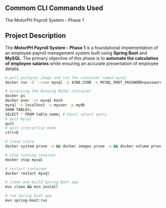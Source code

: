 ## Commom CLI Commands Used

The MotorPH Payroll System - Phase 1

## **Project Description**  

The **MotorPH Payroll System - Phase 1** is a foundational implementation of an employee payroll management system built using **Spring Boot** and **MySQL**. The primary objective of this phase is to **automate the calculation of employee salaries** while ensuring an accurate presentation of employee details.  

```bash
# pull postgres image and run the container named mysql
docker run -d --name mysql -p 4306:3306 -e MYSQL_ROOT_PASSWORD=password -e MYSQL_DATABASE=mydb -e MYSQL_USER=myuser -e MYSQL_PASSWORD=mypassword -v mysql-data:/var/lib/mysql mysql:8.0.40

# accessing the Running MySQL container
docker ps
docker exec -it mysql bash
mysql -h localhost -u myuser -p mydb
SHOW TABLES;
SELECT * FROM table_name; # basic select query
# quit mysql
quit
# quit interactive mode
ctrl+D

# clean slate
docker system prune -a && docker images prune -a && docker volume prune -a

# stop running conainer
docker stop mysql

# restart container
docker restart mysql 

# clean and build Spring Boot app
mvn clean && mvn install

# run Spring boot app
mvn spring-boot:run
```
